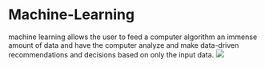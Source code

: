 # Machine-Learning
machine learning allows the user to feed a computer algorithm an immense amount of data and have the computer analyze and make data-driven recommendations and decisions based on only the input data.
![](image/ML_image/PNG)



